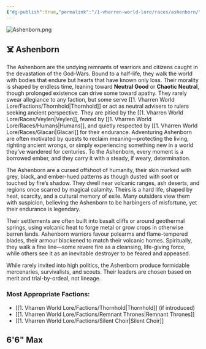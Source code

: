 ```yaml
---
{"dg-publish":true,"permalink":"/1-vharren-world-lore/races/ashenborn/"}
---
```


![Ashenborn.png](/img/user/z.%20Assets/Ashenborn.png)
## ☠️ **Ashenborn**

The Ashenborn are the undying remnants of warriors and citizens caught in the devastation of the God-Wars. Bound to a half-life, they walk the world with bodies that endure but hearts that have known only loss. Their morality is shaped by endless time, leaning toward **Neutral Good** or **Chaotic Neutral**, though prolonged existence can drive some toward apathy. They rarely swear allegiance to any faction, but some serve [[1. Vharren World Lore/Factions/Thornhold\|Thornhold]] or act as neutral advisers to rulers seeking ancient perspective. They are pitied by the [[1. Vharren World Lore/Races/Veylen\|Veylen]], feared by [[1. Vharren World Lore/Races/Humans\|Humans]], and quietly respected by [[1. Vharren World Lore/Races/Glacari\|Glacari]] for their endurance. Adventuring Ashenborn are often motivated by quests to reclaim meaning—protecting the living, righting ancient wrongs, or simply experiencing something new in a world they’ve wandered for centuries. To the Ashenborn, every moment is a borrowed ember, and they carry it with a steady, if weary, determination.

The Ashenborn are a cursed offshoot of humanity, their skin marked with grey, black, and ember-hued patterns as though dusted with soot or touched by fire’s shadow. They dwell near volcanic ranges, ash deserts, and regions once scarred by magical calamity. Theirs is a hard life, shaped by heat, scarcity, and a cultural memory of exile. Many outsiders view them with suspicion, believing the Ashenborn to be harbingers of misfortune, yet their endurance is legendary.

Their settlements are often built into basalt cliffs or around geothermal springs, using volcanic heat to forge metal or grow crops in otherwise barren lands. Ashenborn warriors favour polearms and flame-tempered blades, their armour blackened to match their volcanic homes. Spiritually, they walk a fine line—some revere fire as a cleansing, life-giving force, while others see it as an inevitable destroyer to be feared and appeased.

While rarely invited into high politics, the Ashenborn produce formidable mercenaries, survivalists, and scouts. Their leaders are chosen based on merit and trial-by-ordeal, not lineage.

### **Most Appropriate Factions:**
- [[1. Vharren World Lore/Factions/Thornhold\|Thornhold]] (if introduced)
- [[1. Vharren World Lore/Factions/Remnant Thrones\|Remnant Thrones]]
- [[1. Vharren World Lore/Factions/Silent Choir\|Silent Choir]]

6'6" Max
---

